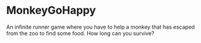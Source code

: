 # MonkeyGoHappy
An infinite runner game where you have to help a monkey that has escaped from the zoo to find some food. How long can you survive?
